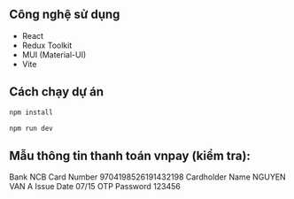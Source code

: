 ## Công nghệ sử dụng

- React
- Redux Toolkit
- MUI (Material-UI)
- Vite

## Cách chạy dự án

```bash
npm install

npm run dev
```

## Mẫu thông tin thanh toán vnpay (kiểm tra):

Bank NCB
Card Number 9704198526191432198
Cardholder Name NGUYEN VAN A
Issue Date 07/15
OTP Password 123456
